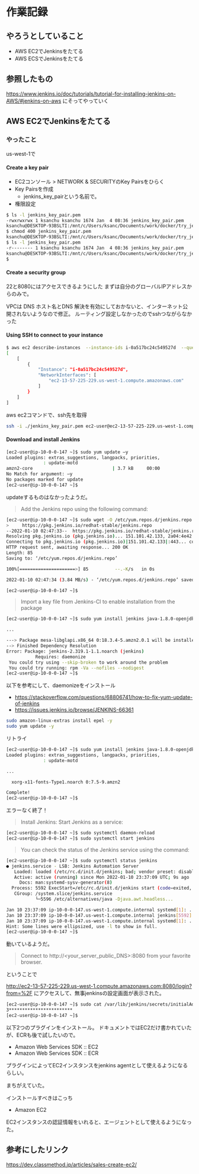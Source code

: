 # 作業記録

## やろうとしていること

* AWS EC2でJenkinsをたてる
* AWS ECSでJenkinsをたてる

## 参照したもの

https://www.jenkins.io/doc/tutorials/tutorial-for-installing-jenkins-on-AWS/#jenkins-on-aws
にそってやっていく

## AWS EC2でJenkinsをたてる

### やったこと

us-west-1で

#### Create a key pair

* EC2コンソール > NETWORK & SECURITYのKey Pairsをひらく
* Key Pairsを作成
  * jenkins_key_pairという名前で。
* 権限設定

```bash
$ ls -l jenkins_key_pair.pem
-rwxrwxrwx 1 ksanchu ksanchu 1674 Jan  4 08:36 jenkins_key_pair.pem
ksanchu@DESKTOP-93BSLTI:/mnt/c/Users/ksanc/Documents/work/docker/try_jenkins
$ chmod 400 jenkins_key_pair.pem
ksanchu@DESKTOP-93BSLTI:/mnt/c/Users/ksanc/Documents/work/docker/try_jenkins
$ ls -l jenkins_key_pair.pem
-r-------- 1 ksanchu ksanchu 1674 Jan  4 08:36 jenkins_key_pair.pem
ksanchu@DESKTOP-93BSLTI:/mnt/c/Users/ksanc/Documents/work/docker/try_jenkins
$
```

#### Create a security group

22と8080にはアクセスできるようにした
まずは自分のグローバルIPアドレスからのみで。

VPCは
DNS ホスト名とDNS 解決を有効にしておかないと、インターネット公開されないようなので修正。
ルーティング設定しなかったのでsshつながらなかった

#### Using SSH to connect to your instance

```bash
$ aws ec2 describe-instances  --instance-ids i-0a517bc24c549527d  --query "Reservations[*].Instances[*].{Instance:InstanceId,NetworkInterfaces:NetworkInterfaces[*].Association.PublicDnsName}" --output json
[
    [
        {
            "Instance": "i-0a517bc24c549527d",
            "NetworkInterfaces": [
                "ec2-13-57-225-229.us-west-1.compute.amazonaws.com"
            ]
        }
    ]
]
```

aws ec2コマンドで、ssh先を取得

```bash
ssh -i ./jenkins_key_pair.pem ec2-user@ec2-13-57-225-229.us-west-1.compute.amazonaws.com
```

#### Download and install Jenkins

```bash
[ec2-user@ip-10-0-0-147 ~]$ sudo yum update –y
Loaded plugins: extras_suggestions, langpacks, priorities,
              : update-motd
amzn2-core                              | 3.7 kB     00:00
No Match for argument: –y
No packages marked for update
[ec2-user@ip-10-0-0-147 ~]$
```

updateするものはなかったようだ。

> Add the Jenkins repo using the following command:

```bash
[ec2-user@ip-10-0-0-147 ~]$ sudo wget -O /etc/yum.repos.d/jenkins.repo \
>     https://pkg.jenkins.io/redhat-stable/jenkins.repo
--2022-01-10 02:47:33--  https://pkg.jenkins.io/redhat-stable/jenkins.repo
Resolving pkg.jenkins.io (pkg.jenkins.io)... 151.101.42.133, 2a04:4e42:a::645
Connecting to pkg.jenkins.io (pkg.jenkins.io)|151.101.42.133|:443... connected.
HTTP request sent, awaiting response... 200 OK
Length: 85
Saving to: ‘/etc/yum.repos.d/jenkins.repo’

100%[=====================>] 85          --.-K/s   in 0s

2022-01-10 02:47:34 (3.84 MB/s) - ‘/etc/yum.repos.d/jenkins.repo’ saved [85/85]

[ec2-user@ip-10-0-0-147 ~]$
```

> Import a key file from Jenkins-CI to enable installation from the package

```bash
[ec2-user@ip-10-0-0-147 ~]$ sudo yum install jenkins java-1.8.0-openjdk-devel -y

...

---> Package mesa-libglapi.x86_64 0:18.3.4-5.amzn2.0.1 will be installed
--> Finished Dependency Resolution
Error: Package: jenkins-2.319.1-1.1.noarch (jenkins)
           Requires: daemonize
 You could try using --skip-broken to work around the problem
 You could try running: rpm -Va --nofiles --nodigest
[ec2-user@ip-10-0-0-147 ~]$
```

以下を参考にして、daemonizeをインストール

* https://stackoverflow.com/questions/68806741/how-to-fix-yum-update-of-jenkins
* https://issues.jenkins.io/browse/JENKINS-66361

```bash
sudo amazon-linux-extras install epel -y
sudo yum update -y
```

リトライ

```bash
[ec2-user@ip-10-0-0-147 ~]$ sudo yum install jenkins java-1.8.0-openjdk-devel -y
Loaded plugins: extras_suggestions, langpacks, priorities,
              : update-motd

...

  xorg-x11-fonts-Type1.noarch 0:7.5-9.amzn2

Complete!
[ec2-user@ip-10-0-0-147 ~]$

```

エラーなく終了！

> Install Jenkins:
> Start Jenkins as a service:
>

```bash
[ec2-user@ip-10-0-0-147 ~]$ sudo systemctl daemon-reload
[ec2-user@ip-10-0-0-147 ~]$ sudo systemctl start jenkins
```

> You can check the status of the Jenkins service using the command:

```bash
[ec2-user@ip-10-0-0-147 ~]$ sudo systemctl status jenkins
● jenkins.service - LSB: Jenkins Automation Server
   Loaded: loaded (/etc/rc.d/init.d/jenkins; bad; vendor preset: disabled)
   Active: active (running) since Mon 2022-01-10 23:37:09 UTC; 9s ago
     Docs: man:systemd-sysv-generator(8)
  Process: 5592 ExecStart=/etc/rc.d/init.d/jenkins start (code=exited, status=0/SUCCESS)
   CGroup: /system.slice/jenkins.service
           └─5596 /etc/alternatives/java -Djava.awt.headless...

Jan 10 23:37:09 ip-10-0-0-147.us-west-1.compute.internal systemd[1]: ...
Jan 10 23:37:09 ip-10-0-0-147.us-west-1.compute.internal jenkins[5592]: ...
Jan 10 23:37:09 ip-10-0-0-147.us-west-1.compute.internal systemd[1]: ...
Hint: Some lines were ellipsized, use -l to show in full.
[ec2-user@ip-10-0-0-147 ~]$
```

動いているようだ。

> Connect to http://<your_server_public_DNS>:8080 from your favorite browser.

ということで

http://ec2-13-57-225-229.us-west-1.compute.amazonaws.com:8080/login?from=%2F
にアクセスして、無事jenkinsの設定画面が表示された。

```bash
[ec2-user@ip-10-0-0-147 ~]$ sudo cat /var/lib/jenkins/secrets/initialAdminPassword
3************************
[ec2-user@ip-10-0-0-147 ~]$
```

以下2つのプラグインをインストール。
ドキュメントではEC2だけ書かれていたが、ECRも後で試したいので。

* Amazon Web Services SDK :: EC2
* Amazon Web Services SDK :: ECR

プラグインによってEC2インスタンスをjenkins agentとして使えるようになるらしい。

まちがえていた。

インストールすべきはこっち

* Amazon EC2

EC2インスタンスの認証情報をいれると、エージェントとして使えるようになった。
## 参考にしたリンク

https://dev.classmethod.jp/articles/sales-create-ec2/